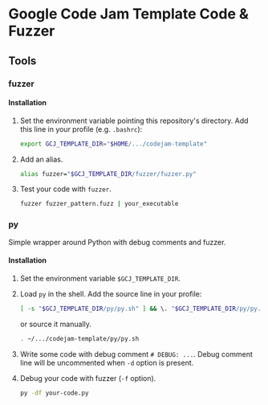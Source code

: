 # Google Code Jam Template Code & Fuzzer

## Tools

### fuzzer

#### Installation

1. Set the environment variable pointing this repository's directory.
    Add this line in your profile (e.g. `.bashrc`):
   
    ```bash
    export GCJ_TEMPLATE_DIR="$HOME/.../codejam-template"
    ``` 
    
2. Add an alias.

    ```bash
    alias fuzzer="$GCJ_TEMPLATE_DIR/fuzzer/fuzzer.py"
    ```
    
3. Test your code with `fuzzer`.

    ```bash
    fuzzer fuzzer_pattern.fuzz | your_executable
    ```

### py

Simple wrapper around Python with debug comments and fuzzer.

#### Installation

1. Set the environment variable `$GCJ_TEMPLATE_DIR`.

2. Load `py` in the shell. Add the source line in your profile:

    ```bash
    [ -s "$GCJ_TEMPLATE_DIR/py/py.sh" ] && \. "$GCJ_TEMPLATE_DIR/py/py.sh"
    ```
    
    or source it manually.
    
    ```bash
    . ~/.../codejam-template/py/py.sh
    ```
    
3. Write some code with debug comment `# DEBUG: ...`.
   Debug comment line will be uncommented when `-d` option is present.
   
4. Debug your code with fuzzer (`-f` option).

    ```bash
    py -df your-code.py
    ```
